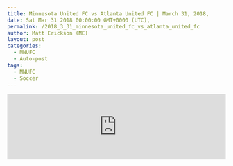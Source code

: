 ```yaml
---
title: Minnesota United FC vs Atlanta United FC | March 31, 2018,
date: Sat Mar 31 2018 00:00:00 GMT+0000 (UTC),
permalink: /2018_3_31_minnesota_united_fc_vs_atlanta_united_fc 
author: Matt Erickson (ME)
layout: post
categories:
  - MNUFC
  - Auto-post
tags:
  - MNUFC
  - Soccer
---
```

<div class='soccer-video-wrapper'>
<iframe class='soccer-video' width='100%' height='auto' frameborder='0' allowfullscreen src="https://www.mnufc.com/iframe-video?brightcove_id=5761624562001&brightcove_player_id=default&brightcove_account_id=5534894110001"></iframe>
</div>
